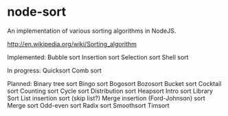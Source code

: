 node-sort
=========

An implementation of various sorting algorithms in NodeJS.

http://en.wikipedia.org/wiki/Sorting_algorithm

Implemented:
    Bubble sort
    Insertion sort
    Selection sort
    Shell sort

In progress:
    Quicksort
    Comb sort

Planned:
    Binary tree sort
    Bingo sort
    Bogosort
    Bozosort
    Bucket sort
    Cocktail sort
    Counting sort
    Cycle sort
    Distribution sort
    Heapsort
    Intro sort
    Library Sort
    List insertion sort (skip list?)
    Merge insertion (Ford-Johnson) sort
    Merge sort
    Odd-even sort
    Radix sort
    Smoothsort
    Timsort
